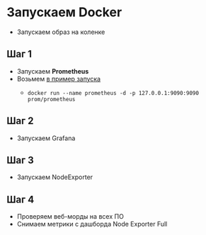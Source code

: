 # Запускаем Docker 
- Запускаем образ на коленке

## Шаг 1
- Запускаем **Prometheus**
- Возьмем [в пример запуска](https://github.com/prometheus/prometheus)
  - ```
    docker run --name prometheus -d -p 127.0.0.1:9090:9090 prom/prometheus
    ``` 

## Шаг 2
- Запускаем Grafana

## Шаг 3
- Запускаем NodeExporter

## Шаг 4
- Проверяем веб-морды на всех ПО
- Снимаем метрики с дашборда Node Exporter Full
